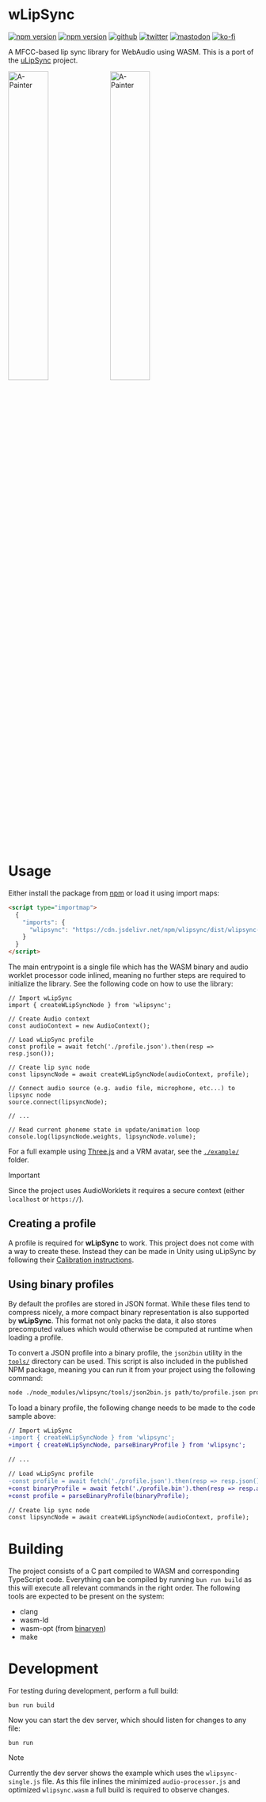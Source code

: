 # wLipSync
[![npm version](https://img.shields.io/npm/v/wlipsync.svg?style=flat-square)](https://www.npmjs.com/package/wlipsync)
[![npm version](https://img.shields.io/npm/l/wlipsync.svg?style=flat-square)](https://www.npmjs.com/package/wlipsync)
[![github](https://flat.badgen.net/badge/icon/github?icon=github&label)](https://github.com/mrxz/wlipsync/)
[![twitter](https://flat.badgen.net/badge/twitter/@noerihuisman/blue?icon=twitter&label)](https://x.com/noerihuisman)
[![mastodon](https://flat.badgen.net/badge/mastodon/@noerihuisman@arvr.social/blue?icon=mastodon&label)](https://arvr.social/@noerihuisman)
[![ko-fi](https://img.shields.io/badge/ko--fi-buy%20me%20a%20coffee-ff5f5f?style=flat-square)](https://ko-fi.com/fernsolutions)

A MFCC-based lip sync library for WebAudio using WASM. This is a port of the [uLipSync](https://github.com/hecomi/uLipSync) project.

<img alt="A-Painter" target="_blank" src="https://github.com/user-attachments/assets/e1df1cef-0e53-4651-88af-e771be454530" width="40%">
<img alt="A-Painter" target="_blank" src="https://github.com/user-attachments/assets/f615d53b-0e71-497c-8c22-f3f8b7dae19b" width="40%">

# Usage
Either install the package from [npm](https://www.npmjs.com/package/wlipsync) or load it using import maps:
```HTML
<script type="importmap">
  {
    "imports": {
      "wlipsync": "https://cdn.jsdelivr.net/npm/wlipsync/dist/wlipsync-single.js"
    }
  }
</script>
```

The main entrypoint is a single file which has the WASM binary and audio worklet processor code inlined, meaning no further steps are required to initialize the library. See the following code on how to use the library:
```JS
// Import wLipSync
import { createWLipSyncNode } from 'wlipsync';

// Create Audio context
const audioContext = new AudioContext();

// Load wLipSync profile
const profile = await fetch('./profile.json').then(resp => resp.json());

// Create lip sync node
const lipsyncNode = await createWLipSyncNode(audioContext, profile);

// Connect audio source (e.g. audio file, microphone, etc...) to lipsync node
source.connect(lipsyncNode);

// ...

// Read current phoneme state in update/animation loop
console.log(lipsyncNode.weights, lipsyncNode.volume);
```

For a full example using [Three.js](https://threejs.org/) and a VRM avatar, see the [`./example/`](https://github.com/mrxz/wLipSync/tree/main/example) folder.

> [!IMPORTANT]  
> Since the project uses AudioWorklets it requires a secure context (either `localhost` or `https://`).

## Creating a profile
A profile is required for **wLipSync** to work. This project does not come with a way to create these. Instead they can be made in Unity using uLipSync by following their [Calibration instructions](https://github.com/hecomi/uLipSync#calibration).

## Using binary profiles
By default the profiles are stored in JSON format. While these files tend to compress nicely, a more compact binary representation is also supported by **wLipSync**. This format not only packs the data, it also stores precomputed values which would otherwise be computed at runtime when loading a profile.

To convert a JSON profile into a binary profile, the `json2bin` utility in the [`tools/`](https://github.com/mrxz/wLipSync/tree/main/tools) directory can be used. This script is also included in the published NPM package, meaning you can run it from your project using the following command:
```sh
node ./node_modules/wlipsync/tools/json2bin.js path/to/profile.json profile.bin
```

To load a binary profile, the following change needs to be made to the code sample above:
```diff
// Import wLipSync
-import { createWLipSyncNode } from 'wlipsync';
+import { createWLipSyncNode, parseBinaryProfile } from 'wlipsync';

// ...

// Load wLipSync profile
-const profile = await fetch('./profile.json').then(resp => resp.json());
+const binaryProfile = await fetch('./profile.bin').then(resp => resp.arrayBuffer());
+const profile = parseBinaryProfile(binaryProfile);

// Create lip sync node
const lipsyncNode = await createWLipSyncNode(audioContext, profile);
```

# Building
The project consists of a C part compiled to WASM and corresponding TypeScript code. Everything can be compiled by running `bun run build` as this will execute all relevant commands in the right order. The following tools are expected to be present on the system:

* clang
* wasm-ld
* wasm-opt (from [binaryen](https://github.com/WebAssembly/binaryen))
* make

# Development
For testing during development, perform a full build:
```
bun run build
```

Now you can start the dev server, which should listen for changes to any file:
```
bun run
```

> [!NOTE]  
> Currently the dev server shows the example which uses the `wlipsync-single.js` file. As this file inlines the minimized `audio-processor.js` and optimized `wlipsync.wasm` a full build is required to observe changes.
